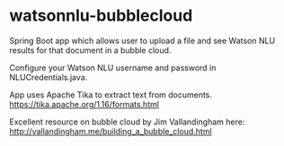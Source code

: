 # watsonnlu-bubblecloud
Spring Boot app which allows user to upload a file and see Watson NLU results for that document in a bubble cloud.

Configure your Watson NLU username and password in NLUCredentials.java.

App uses Apache Tika to extract text from documents. https://tika.apache.org/1.16/formats.html

Excellent resource on bubble cloud by Jim Vallandingham here: http://vallandingham.me/building_a_bubble_cloud.html
